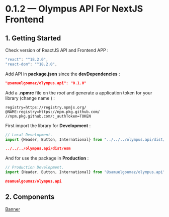 # 0.1.2 — Olympus API For NextJS Frontend

## 1. Getting Started

Check version of ReactJS API and Frontend APP :

```jsx
"react": "^18.2.0",
"react-dom": "^18.2.0",
```

Add API in **package.json** since the **devDependencies** :

```json
"@samuelgoumaz/olympus.api": "0.1.0"
```

Add a **.npmrc** file on the *root* and generate a application token for your library (change name ) :

```
registry=https://registry.npmjs.org/
@NAME:registry=https://npm.pkg.github.com/
//npm.pkg.github.com/:_authToken=TOKEN
```

First import the library for **Development** :

```jsx
// Local Development.
import {Header, Button, International} from "../../../olympus.api/dist/esm"
```

```json
../../../olympus.api/dist/esm
```

And for use the package in **Production** :

```jsx
// Production Development.
import {Header, Button, International} from "@samuelgoumaz/olympus.api"
```

```json
@samuelgoumaz/olympus.api
```

## 2. Components

[Banner](./support/banner.md)

